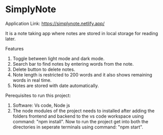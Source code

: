 # SimplyNote

Application Link: https://simplynote.netlify.app/

It is a note taking app where notes are stored in local storage for reading later. 

Features
1. Toggle between light mode and dark mode.
2. Search bar to find notes by entering words from the note.
3. Delete button to delete notes.
4. Note length is restricted to 200 words and it also shows remaining words in real time.
5. Notes are stored with date automatically.

Perequisites to run this project:
1. Software: Vs code, Node js
2. The node modules of the project needs to installed after adding the folders frontend and backend to the vs code workspace using command: "npm install". Now to run the project get into both the directories in seperate terminals using command: "npm start".
